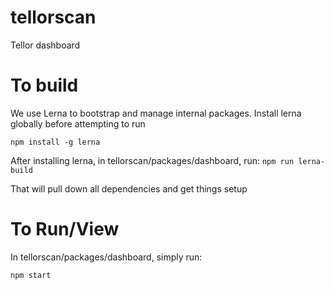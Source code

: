 # tellorscan
Tellor dashboard

# To build
We use Lerna to bootstrap and manage internal packages. Install lerna
globally before attempting to run

`npm install -g lerna`

After installing lerna, in tellorscan/packages/dashboard, run:
`npm run lerna-build`

That will pull down all dependencies and get things setup

# To Run/View
In tellorscan/packages/dashboard, simply run:

`npm start`
